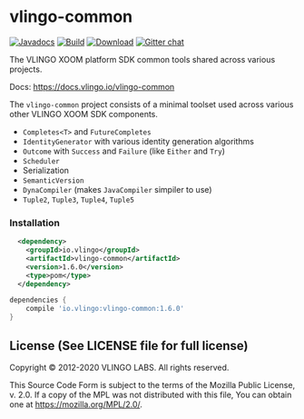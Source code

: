 # vlingo-common

[![Javadocs](http://javadoc.io/badge/io.vlingo/vlingo-common.svg?color=brightgreen)](http://javadoc.io/doc/io.vlingo/vlingo-common) [![Build](https://github.com/vlingo/vlingo-common/workflows/Build/badge.svg)](https://github.com/vlingo/vlingo-common/actions?query=workflow%3ABuild) [![Download](https://img.shields.io/maven-central/v/io.vlingo/vlingo-common?label=maven)](https://search.maven.org/artifact/io.vlingo/vlingo-common) [![Gitter chat](https://badges.gitter.im/gitterHQ/gitter.png)](https://gitter.im/vlingo-platform-java/community)

The VLINGO XOOM platform SDK common tools shared across various projects.

Docs: https://docs.vlingo.io/vlingo-common

The `vlingo-common` project consists of a minimal toolset used across various other VLINGO XOOM SDK components.

  - `Completes<T>` and `FutureCompletes`
  - `IdentityGenerator` with various identity generation algorithms
  - `Outcome` with `Success` and `Failure` (like `Either` and `Try`)
  - `Scheduler`
  - Serialization
  - `SemanticVersion`
  - `DynaCompiler` (makes `JavaCompiler` simpiler to use)
  - `Tuple2`, `Tuple3`, `Tuple4`, `Tuple5`

### Installation

```xml
  <dependency>
    <groupId>io.vlingo</groupId>
    <artifactId>vlingo-common</artifactId>
    <version>1.6.0</version>
    <type>pom</type>
  </dependency>
```

```gradle
dependencies {
    compile 'io.vlingo:vlingo-common:1.6.0'
}
```


License (See LICENSE file for full license)
-------------------------------------------
Copyright © 2012-2020 VLINGO LABS. All rights reserved.

This Source Code Form is subject to the terms of the
Mozilla Public License, v. 2.0. If a copy of the MPL
was not distributed with this file, You can obtain
one at https://mozilla.org/MPL/2.0/.

